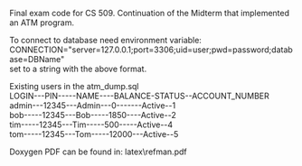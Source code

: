 Final exam code for CS 509. Continuation of the Midterm that implemented an ATM program.

To connect to database need environment variable:  
CONNECTION="server=127.0.0.1;port=3306;uid=user;pwd=password;database=DBName"  
set to a string with the above format.

Existing users in the atm_dump.sql  
LOGIN---PIN-----NAME----BALANCE-STATUS--ACCOUNT_NUMBER  
admin---12345---Admin---0-------Active--1  
bob-----12345---Bob-----1850----Active--2  
tim-----12345---Tim-----500-----Active--4  
tom-----12345---Tom-----12000---Active--5

Doxygen PDF can be found in: latex\refman.pdf